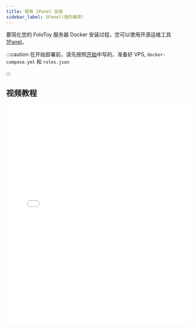 ```yaml
---
title: 使用 1Panel 安装
sidebar_label: 1Panel(强烈推荐)
---
```


要简化您的 FoloToy 服务器 Docker 安装过程，您可以使用开源运维工具[1Panel](https://github.com/1Panel-dev/1Panel)。

:::caution
在开始部署前，请先按照[开始](../installation/start)中写的，准备好 VPS, `docker-compose.yml` 和 `roles.json`

:::
## 视频教程

<iframe width="100%" height="600" src="//player.bilibili.com/player.html?aid=450359425&bvid=BV13j411v7Bb&cid=1313086032&p=1" scrolling="no" border="0" frameBorder="no" framespacing="0" allowfullscreen="true"> </iframe>
